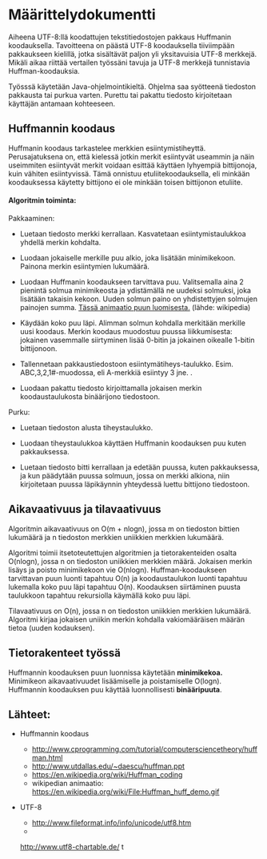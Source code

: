 # Määrittelydokumentti

Aiheena UTF-8:llä koodattujen tekstitiedostojen pakkaus Huffmanin koodauksella. Tavoitteena on päästä UTF-8 koodauksella tiiviimpään pakkaukseen kielillä, jotka sisältävät paljon yli yksitavuisia UTF-8 merkkejä. Mikäli aikaa riittää vertailen työssäni tavuja ja UTF-8 merkkejä tunnistavia Huffman-koodauksia.

Työsssä käytetään Java-ohjelmointikieltä. Ohjelma saa syötteenä tiedoston pakkausta tai purkua varten. Purettu tai pakattu tiedosto kirjoitetaan käyttäjän antamaan kohteeseen.

## Huffmannin koodaus

Huffmanin koodaus tarkastelee merkkien esiintymistiheyttä. Perusajatuksena on, että kielessä jotkin merkit esiintyvät useammin ja näin useimmiten esiintyvät merkit voidaan esittää käyttäen lyhyempiä bittijonoja, kuin vähiten esiintyvissä. Tämä onnistuu etuliitekoodauksella, eli minkään koodauksessa käytetty bittijono ei ole minkään toisen bittijonon etuliite.

#### Algoritmin toiminta:

Pakkaaminen:

* Luetaan tiedosto merkki kerrallaan. Kasvatetaan esiintymistaulukkoa yhdellä merkin kohdalta.

* Luodaan jokaiselle merkille puu alkio, joka lisätään minimikekoon. Painona merkin esiintymien lukumäärä.

* Luodaan Huffmanin koodaukseen tarvittava puu. Valitsemalla aina 2 pienintä solmua minimikeosta ja ydistämällä ne uudeksi solmuksi, joka lisätään takaisin kekoon. Uuden solmun paino on yhdistettyjen solmujen painojen summa. [Tässä animaatio puun luomisesta.](https://en.wikipedia.org/wiki/File:Huffman_huff_demo.gif) (lähde: wikipedia)

* Käydään koko puu läpi. Alimman solmun kohdalla merkitään merkille uusi koodaus. Merkin koodaus muodostuu puussa liikkumisesta: jokainen vasemmalle siirtyminen lisää 0-bitin ja jokainen oikealle 1-bitin bittijonoon.

* Tallennetaan pakkaustiedostoon esiintymätiheys-taulukko. Esim. ABC,3,2,1#-muodossa, eli A-merkkiä esiintyy 3 jne. .

* Luodaan pakattu tiedosto kirjoittamalla jokaisen merkin koodaustaulukosta binäärijono tiedostoon.

Purku:

* Luetaan tiedoston alusta tiheystaulukko.

* Luodaan tiheystaulukkoa käyttäen Huffmanin koodauksen puu kuten pakkauksessa.

* Luetaan tiedosto bitti kerrallaan ja edetään puussa, kuten pakkauksessa, ja kun päädytään puussa solmuun, jossa on merkki alkiona, niin kirjoitetaan puussa läpikäynnin yhteydessä luettu bittijono tiedostoon.

## Aikavaativuus ja tilavaativuus

Algoritmin aikavaativuus on O(m + nlogn), jossa m on tiedoston bittien lukumäärä ja n tiedoston merkkien uniikkien merkkien lukumäärä.

Algoritmi toimii itsetoteutettujen algoritmien ja tietorakenteiden osalta O(nlogn), jossa n on tiedoston uniikkien merkkien määrä. Jokaisen merkin lisäys ja poisto minimikekoon vie O(nlogn). Huffman-koodaukseen tarvittavan puun luonti tapahtuu O(n) ja koodaustaulukon luonti tapahtuu lukemalla koko puu läpi tapahtuu O(n). Koodauksen siirtäminen puusta taulukkoon tapahtuu rekursiolla käymällä koko puu läpi.

Tilavaativuus on O(n), jossa n on tiedoston uniikkien merkkien lukumäärä. Algoritmi kirjaa jokaisen uniikin merkin kohdalla vakiomääräisen määrän tietoa (uuden kodauksen).

## Tietorakenteet työssä

Huffmannin koodauksen puun luonnissa käytetään **minimikekoa.** Minimikeon aikavaativuudet lisäämiselle ja poistamiselle O(logn). Huffmannin koodauksen puu käyttää luonnollisesti **binääripuuta**.

## Lähteet:
* Huffmannin koodaus
  * http://www.cprogramming.com/tutorial/computersciencetheory/huffman.html
  * http://www.utdallas.edu/~daescu/huffman.ppt
  * https://en.wikipedia.org/wiki/Huffman_coding
  * wikipedian animaatio: https://en.wikipedia.org/wiki/File:Huffman_huff_demo.gif

* UTF-8
  * http://www.fileformat.info/info/unicode/utf8.htm
  *
  http://www.utf8-chartable.de/
t
